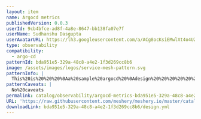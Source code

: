 ```yaml
---
layout: item
name: Argocd metrics
publishedVersion: 0.0.3
userId: 9cb4bfce-ad8f-4a8e-8647-bb138fa07e7f
userName: Sudhanshu Dasgupta
userAvatarURL: https://lh3.googleusercontent.com/a/ACg8ocKsiEMwlXt4o4UZEKifgZtLFGZMxetGW979Xj_Dk3G6wAxu_KF8=s360-c-no
type: observability
compatibility:
  - argo-cd
patternId: bda951e5-329a-48c8-a4e2-1f3d269cc8b6
image: /assets/images/logos/service-mesh-pattern.svg
patternInfo: |
  This%20is%20%20%20%0Aa%20sample%20argocd%20%0Adesign%20%20%20%20%20%20%20%20%40%20%20and%20mesasuring%20%20Metric%40%20a%20*%24kubernetes%20manifes-%3E!
patternCaveats: |
  No%20caveats
permalink: catalog/observability/argocd-metrics-bda951e5-329a-48c8-a4e2-1f3d269cc8b6.html
URL: 'https://raw.githubusercontent.com/meshery/meshery.io/master/catalog/bda951e5-329a-48c8-a4e2-1f3d269cc8b6/0.0.3/design.yml'
downloadLink: bda951e5-329a-48c8-a4e2-1f3d269cc8b6/design.yml
---
```

